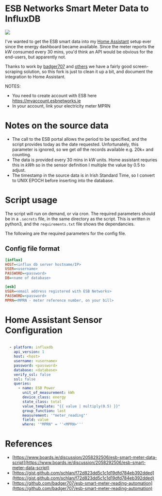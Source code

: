 # ESB Networks Smart Meter Data to InfluxDB
![](https://github.com/badger707/esb-smart-meter-reading-automation/blob/main/esb-smart-meter.png)

I've wanted to get the ESB smart data into my [Home Assistant]() setup ever since the energy dashboard became available. Since the meter reports the kW consumed every 30 mins, you'd think an API would be obvious for the end-users, but apparently not.

Thanks to work by [badger707](https://github.com/badger707/esb-smart-meter-reading-automation) and [others](#references) we have a fairly good screen-scraping solution, so this fork is just to clean it up a bit, and document the integration to Home Assistant.

NOTES:
* You need to create account with ESB here https://myaccount.esbnetworks.ie 
* In your account, link your electricity meter MPRN

# Notes on the source data
* The call to the ESB portal allows the period to be specified, and the script provides today as the date requested. Unfortunately, this parameter is ignored, so we get *all* the records available e.g. 20k+ and counting.
* The data is provided every 30 mins in kW units. Home assistant requries this in *kWh* so in the sensor definition I multiple the value by 0.5 to adjust.
* The timestamp in the source data is in Irish Standard Time, so I convert to UNIX EPOCH before inserting into the database.

# Script usage

The script will run on demand, or via cron. The required parameters should be in a `.secrets` file, in the same directory as the script. This is written in python3, and the `requirements.txt` file shows the dependancies.

The following are the required parameters for the config file.
## Config file format

```ini
[influx]
HOST=<influx db server hostname/IP> 
USER=<username>
PASSWORD=<password>
DB=<name of database>

[esb]
USER=<email address registered with ESB Networks>
PASSWORD=<password>
MPRN=<MPRN - meter reference number, on your bill>
```

# Home Assistant Sensor Configuration

```yaml

  - platform: influxdb
    api_version: 1
    host: <host>
    username: <username>
    password: <password>
    database: <database>
    verify_ssl: false
    ssl: false
    queries:
      - name: ESB Power
        unit_of_measurement: kWh
        device_class: energy
        state_class: total
        value_template: "{{ value | multiply(0.5) }}"
        group_function: last
        measurement: '"meter_reading"'
        field: value
        where: '"MPRN" = ''<MPRN>'''
```

# References
* [https://www.boards.ie/discussion/2058292506/esb-smart-meter-data-script](https://www.boards.ie/discussion/2058292506/esb-smart-meter-data-script)
* [https://gist.github.com/schlan/f72d823dd5c1c1d19dfd784eb392dded](https://gist.github.com/schlan/f72d823dd5c1c1d19dfd784eb392dded)
* [https://github.com/badger707/esb-smart-meter-reading-automation](https://github.com/badger707/esb-smart-meter-reading-automation)